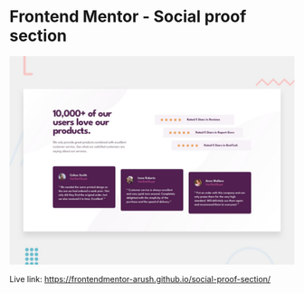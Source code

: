 # Frontend Mentor - Social proof section

![Design preview for the Social proof section coding challenge](./design/desktop-preview.jpg)

Live link: https://frontendmentor-arush.github.io/social-proof-section/
